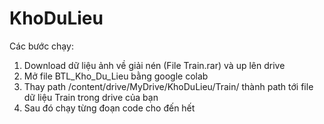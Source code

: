 # KhoDuLieu
Các bước chạy:
1. Download dữ liệu ảnh về giải nén (File Train.rar) và up lên drive
2. Mở file BTL_Kho_Du_Lieu bằng google colab
3. Thay path /content/drive/MyDrive/KhoDuLieu/Train/ thành path tới file dữ liệu Train trong drive của bạn
4. Sau đó chạy từng đoạn code cho đến hết
